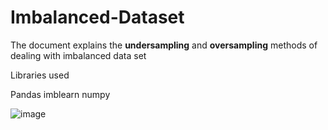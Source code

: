 # Imbalanced-Dataset

The document explains the **undersampling** and **oversampling** methods of dealing with imbalanced data set

Libraries used

Pandas
imblearn
numpy

![image](https://user-images.githubusercontent.com/52436599/112548154-288cf480-8d92-11eb-8c43-e1de35cfefe0.png)
